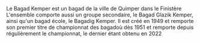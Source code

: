 

Le Bagad Kemper est un bagad de la ville de Quimper dans le Finistère
L'ensemble comporte aussi un groupe secondaire, le Bagad Glazik Kemper, ainsi qu'un bagad école, le Bagadig Kemper.
Il est créé en 1949 et remporte son premier titre de championnat des bagadoù dès 1951
 et remporte depuis régulièrement le championnat, le dernier étant obtenu en 2022
